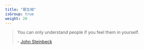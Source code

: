 ```yaml
---
title: "眾生相"
isGroup: true
weight: 20
---
```


> You can only understand people if you feel them in yourself.
>
> \- [John Steinbeck](https://www.goodreads.com/quotes/33268-you-can-only-understand-people-if-you-feel-them-in)
